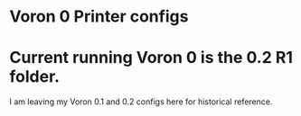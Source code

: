 # Voron 0 Printer configs

# Current running Voron 0 is the 0.2 R1 folder.

I am leaving my Voron 0.1 and 0.2 configs here for historical reference.
